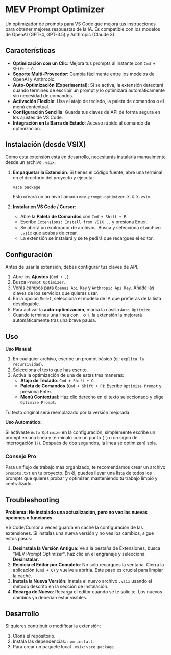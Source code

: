# MEV Prompt Optimizer

Un optimizador de prompts para VS Code que mejora tus instrucciones para obtener mejores respuestas de la IA. Es compatible con los modelos de OpenAI (GPT-4, GPT-3.5) y Anthropic (Claude 3).

## Características

-   **Optimización con un Clic**: Mejora tus prompts al instante con `Cmd + Shift + O`.
-   **Soporte Multi-Proveedor**: Cambia fácilmente entre los modelos de OpenAI y Anthropic.
-   **Auto-Optimización (Experimental)**: Si se activa, la extensión detectará cuando termines de escribir un prompt y lo optimizará automáticamente sin necesidad de comandos.
-   **Activación Flexible**: Usa el atajo de teclado, la paleta de comandos o el menú contextual.
-   **Configuración Sencilla**: Guarda tus claves de API de forma segura en los ajustes de VS Code.
-   **Integración en la Barra de Estado**: Acceso rápido al comando de optimización.

## Instalación (desde VSIX)

Como esta extensión está en desarrollo, necesitarás instalarla manualmente desde un archivo `.vsix`.

1.  **Empaquetar la Extensión**: Si tienes el código fuente, abre una terminal en el directorio del proyecto y ejecuta:
    ```bash
    vsce package
    ```
    Esto creará un archivo llamado `mev-prompt-optimizer-X.X.X.vsix`.

2.  **Instalar en VS Code / Cursor**:
    *   Abre la **Paleta de Comandos** con `Cmd + Shift + P`.
    *   Escribe `Extensions: Install from VSIX...` y presiona Enter.
    *   Se abrirá un explorador de archivos. Busca y selecciona el archivo `.vsix` que acabas de crear.
    *   La extensión se instalará y se te pedirá que recargues el editor.

## Configuración

Antes de usar la extensión, debes configurar tus claves de API.

1.  Abre los **Ajustes** (`Cmd + ,`).
2.  Busca `Prompt Optimizer`.
3.  Verás campos para `Openai Api Key` y `Anthropic Api Key`. Añade las claves de los servicios que quieras usar.
4.  En la opción `Model`, selecciona el modelo de IA que prefieras de la lista desplegable.
5.  Para activar la **auto-optimización**, marca la casilla `Auto Optimize`. Cuando termines una línea con `.` o `?`, la extensión la mejorará automáticamente tras una breve pausa.

## Uso

**Uso Manual:**

1.  En cualquier archivo, escribe un prompt básico (ej: `explica la recursividad`).
2.  Selecciona el texto que has escrito.
3.  Activa la optimización de una de estas tres maneras:
    *   **Atajo de Teclado**: `Cmd + Shift + O`.
    *   **Paleta de Comandos** (`Cmd + Shift + P`): Escribe `Optimize Prompt` y presiona Enter.
    *   **Menú Contextual**: Haz clic derecho en el texto seleccionado y elige `Optimize Prompt`.

Tu texto original será reemplazado por la versión mejorada.

**Uso Automático:**

Si activaste `Auto Optimize` en la configuración, simplemente escribe un prompt en una línea y termínalo con un punto (`.`) o un signo de interrogación (`?`). Después de dos segundos, la línea se optimizará sola.

### Consejo Pro

Para un flujo de trabajo más organizado, te recomendamos crear un archivo `prompts.txt` en tu proyecto. En él, puedes llevar una lista de todos los prompts que quieres probar y optimizar, manteniendo tu trabajo limpio y centralizado.

## Troubleshooting

**Problema: He instalado una actualización, pero no veo las nuevas opciones o funciones.**

VS Code/Cursor a veces guarda en caché la configuración de las extensiones. Si instalas una nueva versión y no ves los cambios, sigue estos pasos:

1.  **Desinstala la Versión Antigua**: Ve a la pestaña de Extensiones, busca "MEV Prompt Optimizer", haz clic en el engranaje y selecciona **Desinstalar**.
2.  **Reinicia el Editor por Completo**: No solo recargues la ventana. Cierra la aplicación (`Cmd + Q`) y vuelve a abrirla. Este paso es crucial para limpiar la caché.
3.  **Instala la Nueva Versión**: Instala el nuevo archivo `.vsix` usando el método descrito en la sección de Instalación.
4.  **Recarga de Nuevo**: Recarga el editor cuando se te solicite. Los nuevos cambios ya deberían estar visibles.

## Desarrollo

Si quieres contribuir o modificar la extensión:

1.  Clona el repositorio.
2.  Instala las dependencias: `npm install`.
3.  Para crear un paquete local `.vsix`: `vsce package`. 